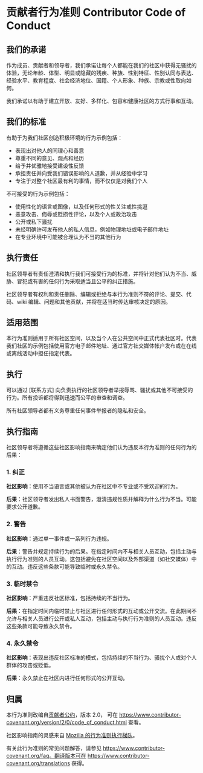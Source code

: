 # 贡献者行为准则 Contributor Code of Conduct

## 我们的承诺

作为成员、贡献者和领导者，我们承诺让每个人都能在我们的社区中获得无骚扰的体验，无论年龄、体型、明显或隐藏的残疾、种族、性别特征、性别认同与表达、经验水平、教育程度、社会经济地位、国籍、个人形象、种族、宗教或性取向如何。

我们承诺以有助于建立开放、友好、多样化、包容和健康社区的方式行事和互动。

## 我们的标准

有助于为我们社区创造积极环境的行为示例包括：

* 表现出对他人的同理心和善意
* 尊重不同的意见、观点和经历
* 给予并优雅地接受建设性反馈
* 承担责任并向受我们错误影响的人道歉，并从经验中学习
* 专注于对整个社区最有利的事情，而不仅仅是对我们个人

不可接受的行为示例包括：

* 使用性化的语言或图像，以及任何形式的性关注或性挑逗
* 恶意攻击、侮辱或贬损性评论，以及个人或政治攻击
* 公开或私下骚扰
* 未经明确许可发布他人的私人信息，例如物理地址或电子邮件地址
* 在专业环境中可能被合理认为不当的其他行为

## 执行责任

社区领导者有责任澄清和执行我们可接受行为的标准，并将针对他们认为不当、威胁、冒犯或有害的任何行为采取适当且公平的纠正措施。

社区领导者有权利和责任删除、编辑或拒绝与本行为准则不符的评论、提交、代码、wiki 编辑、问题和其他贡献，并将在适当时传达审核决定的原因。

## 适用范围

本行为准则适用于所有社区空间，以及当个人在公共空间中正式代表社区时。代表我们社区的示例包括使用官方电子邮件地址、通过官方社交媒体帐户发布或在在线或离线活动中担任指定代表。

## 执行

可以通过 [联系方式] 向负责执行的社区领导者举报辱骂、骚扰或其他不可接受的行为。所有投诉都将得到迅速而公平的审查和调查。

所有社区领导者都有义务尊重任何事件举报者的隐私和安全。

## 执行指南

社区领导者将遵循这些社区影响指南来确定他们认为违反本行为准则的任何行为的后果：

### 1. 纠正

**社区影响**：使用不当语言或其他被认为在社区中不专业或不受欢迎的行为。

**后果**：社区领导者发出私人书面警告，澄清违规性质并解释为什么行为不当。可能要求公开道歉。

### 2. 警告

**社区影响**：通过单一事件或一系列行为违规。

**后果**：警告并规定持续行为的后果。在指定时间内不与相关人员互动，包括主动与执行行为准则的人员互动。这包括避免在社区空间以及外部渠道（如社交媒体）中的互动。违反这些条款可能导致临时或永久禁令。

### 3. 临时禁令

**社区影响**：严重违反社区标准，包括持续的不当行为。

**后果**：在指定时间内临时禁止与社区进行任何形式的互动或公开交流。在此期间不允许与相关人员进行公开或私人互动，包括主动与执行行为准则的人员互动。违反这些条款可能导致永久禁令。

### 4. 永久禁令

**社区影响**：表现出违反社区标准的模式，包括持续的不当行为、骚扰个人或对个人群体的攻击或贬低。

**后果**：永久禁止在社区内进行任何形式的公开互动。

## 归属

本行为准则改编自[贡献者公约][homepage]，版本 2.0，
可在 https://www.contributor-covenant.org/version/2/0/code_of_conduct.html 查看。

社区影响指南的灵感来自 [Mozilla 的行为准则执行梯队](https://github.com/mozilla/diversity)。

[homepage]: https://www.contributor-covenant.org

有关此行为准则的常见问题解答，请参见
https://www.contributor-covenant.org/faq。翻译版本可在
https://www.contributor-covenant.org/translations 获得。 